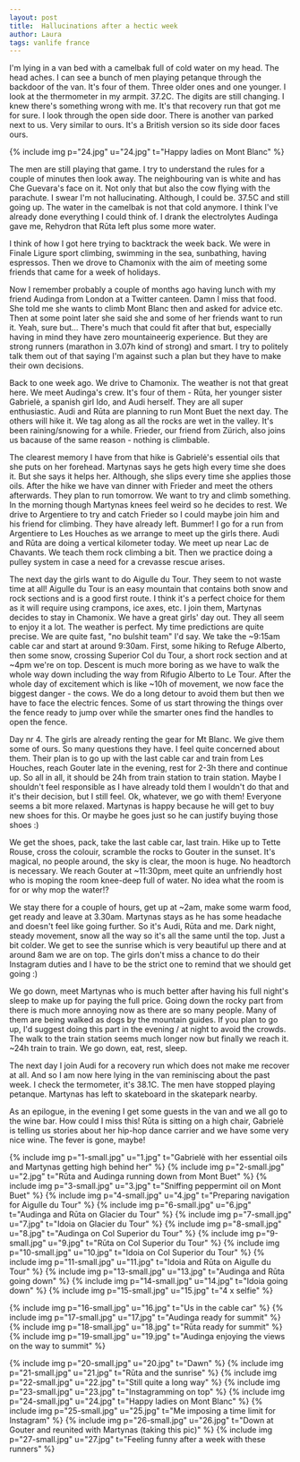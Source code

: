 ```yaml
---
layout: post
title:  Hallucinations after a hectic week
author: Laura
tags: vanlife france
---
```


I'm lying in a van bed with a camelbak full of cold water on my head. The head aches. I can see a bunch of men playing petanque through the backdoor of the van. It's four of them. Three older ones and one younger. I look at the thermometer in my armpit. 37.2C. The digits are still changing. I knew there's something wrong with me. It's that recovery run that got me for sure. I look through the open side door. There is another van parked next to us. Very similar to ours. It's a British version so its side door faces ours.

{% include img p="24.jpg" u="24.jpg" t="Happy ladies on Mont Blanc" %}
<!--break-->

The men are still playing that game. I try to understand the rules for a couple of minutes then look away. The neighbouring van is white and has Che Guevara's face on it. Not only that but also the cow flying with the parachute. I swear I'm not hallucinating. Although, I could be. 37.5C and still going up. The water in the camelbak is not that cold anymore. I think I've already done everything I could think of. I drank the electrolytes Audinga gave me, Rehydron that Rūta left plus some more water.

I think of how I got here trying to backtrack the week back. We were in Finale Ligure sport climbing, swimming in the sea, sunbathing, having espressos. Then we drove to Chamonix with the aim of meeting some friends that came for a week of holidays.

Now I remember probably a couple of months ago having lunch with my friend Audinga from London at a Twitter canteen. Damn I miss that food. She told me she wants to climb Mont Blanc then and asked for advice etc. Then at some point later she said she and some of her friends want to run it. Yeah, sure but... There's much that could fit after that but, especially having in mind they have zero mountaineerig experience. But they are strong runners (marathon in 3.07h kind of strong) and smart. I try to politely talk them out of that saying I'm against such a plan but they have to make their own decisions.

Back to one week ago. We drive to Chamonix. The weather is not that great here. We meet Audinga's crew. It's four of them - Rūta, her younger sister Gabrielė, a spanish girl Ido, and Audi herself. They are all super enthusiastic. Audi and Rūta are planning to run Mont Buet the next day. The others will hike it. We tag along as all the rocks are wet in the valley. It's been raining/snowing for a while. Frieder, our friend from Zürich, also joins us bacause of the same reason - nothing is climbable.

The clearest memory I have from that hike is Gabrielė's essential oils that she puts on her forehead. Martynas says he gets high every time she does it. But she says it helps her. Although, she slips every time she applies those oils. After the hike we have van dinner with Frieder and meet the others afterwards. They plan to run tomorrow. We want to try and climb something. In the morning though Martynas knees feel weird so he decides to rest. We drive to Argentiere to try and catch Frieder so I could maybe join him and his friend for climbing. They have already left. Bummer! I go for a run from Argentiere to Les Houches as we arrange to meet up the girls there. Audi and Rūta are doing a vertical kilometer today. We meet up near Lac de Chavants. We teach them rock climbing a bit. Then we practice doing a pulley system in case a need for a crevasse rescue arises.

The next day the girls want to do Aigulle du Tour. They seem to not waste time at all! Aigulle du Tour is an easy mountain that contains both snow and rock sections and is a good first route. I think it's a perfect choice for them as it will require using crampons, ice axes, etc. I join them, Martynas decides to stay in Chamonix. We have a great girls' day out. They all seem to enjoy it a lot. The weather is perfect. My time predictions are quite precise. We are quite fast, "no bulshit team" I'd say. We take the ~9:15am cable car and start at around 9:30am. First, some hiking to Refuge Alberto, then some snow, crossing Superior Col du Tour, a short rock section and at ~4pm we're on top. Descent is much more boring as we have to walk the whole way down including the way from Rifugio Alberto to Le Tour. After the whole day of excitement which is like ~10h of movement, we now face the biggest danger - the cows. We do a long detour to avoid them but then we have to face the electric fences. Some of us start throwing the things over the fence ready to jump over while the smarter ones find the handles to open the fence.

Day nr 4. The girls are already renting the gear for Mt Blanc. We give them some of ours. So many questions they have. I feel quite concerned about them. Their plan is to go up with the last cable car and train from Les Houches, reach Gouter late in the evening, rest for 2-3h there and continue up. So all in all, it should be 24h from train station to train station. Maybe I shouldn't feel responsible as I have already told them I wouldn't do that and it's their decision, but I still feel. Ok, whatever, we go with them! Everyone seems a bit more relaxed. Martynas is happy because he will get to buy new shoes for this. Or maybe he goes just so he can justify buying those shoes :)

We get the shoes, pack, take the last cable car, last train. Hike up to Tette Rouse, cross the colouir, scramble the rocks to Gouter in the sunset. It's magical, no people around, the sky is clear, the moon is huge. No headtorch is necessary. We reach Gouter at ~11:30pm, meet quite an unfriendly host who is moping the room knee-deep full of water. No idea what the room is for or why mop the water!?

We stay there for a couple of hours, get up at ~2am, make some warm food, get ready and leave at 3.30am. Martynas stays as he has some headache and doesn't feel like going further. So it's Audi, Rūta and me. Dark night, steady movement, snow all the way so it's all the same until the top. Just a bit colder. We get to see the sunrise which is very beautiful up there and at around 8am we are on top. The girls don't miss a chance to do their Instagram duties and I have to be the strict one to remind that we should get going :)

We go down, meet Martynas who is much better after having his full night's sleep to make up for paying the full price. Going down the rocky part from there is much more annoying now as there are so many people. Many of them are being walked as dogs by the mountain guides. If you plan to go up, I'd suggest doing this part in the evening / at night to avoid the crowds. The walk to the train station seems much longer now but finally we reach it. ~24h train to train. We go down, eat, rest, sleep.

The next day I join Audi for a recovery run which does not make me recover at all. And so I am now here lying in the van reminiscing about the past week. I check the termometer, it's 38.1C. The men have stopped playing petanque. Martynas has left to skateboard in the skatepark nearby.

As an epilogue, in the evening I get some guests in the van and we all go to the wine bar. How could I miss this! Rūta is sitting on a high chair, Gabrielė is telling us stories about her hip-hop dance carrier and we have some very nice wine. The fever is gone, maybe!

{% include img p="1-small.jpg" u="1.jpg" t="Gabrielė with her essential oils and Martynas getting high behind her" %}
{% include img p="2-small.jpg" u="2.jpg" t="Rūta and Audinga running down from Mont Buet" %}
{% include img p="3-small.jpg" u="3.jpg" t="Sniffing peppermint oil on Mont Buet" %}
{% include img p="4-small.jpg" u="4.jpg" t="Preparing navigation for Aigulle du Tour" %}
{% include img p="6-small.jpg" u="6.jpg" t="Audinga and Rūta on Glacier du Tour" %}
{% include img p="7-small.jpg" u="7.jpg" t="Idoia on Glacier du Tour" %}
{% include img p="8-small.jpg" u="8.jpg" t="Audinga on Col Superior du Tour" %}
{% include img p="9-small.jpg" u="9.jpg" t="Rūta on Col Superior du Tour" %}
{% include img p="10-small.jpg" u="10.jpg" t="Idoia on Col Superior du Tour" %}
{% include img p="11-small.jpg" u="11.jpg" t="Idoia and Rūta on Aigulle du Tour" %}
{% include img p="13-small.jpg" u="13.jpg" t="Audinga and Rūta going down" %}
{% include img p="14-small.jpg" u="14.jpg" t="Idoia going down" %}
{% include img p="15-small.jpg" u="15.jpg" t="4 x selfie" %}

{% include img p="16-small.jpg" u="16.jpg" t="Us in the cable car" %}
{% include img p="17-small.jpg" u="17.jpg" t="Audinga ready for summit" %}
{% include img p="18-small.jpg" u="18.jpg" t="Rūta ready for summit" %}
{% include img p="19-small.jpg" u="19.jpg" t="Audinga enjoying the views on the way to summit" %}

{% include img p="20-small.jpg" u="20.jpg" t="Dawn" %}
{% include img p="21-small.jpg" u="21.jpg" t="Rūta and the sunrise" %}
{% include img p="22-small.jpg" u="22.jpg" t="Still quite a long way" %}
{% include img p="23-small.jpg" u="23.jpg" t="Instagramming on top" %}
{% include img p="24-small.jpg" u="24.jpg" t="Happy ladies on Mont Blanc" %}
{% include img p="25-small.jpg" u="25.jpg" t="Me imposing a time limit for Instagram" %}
{% include img p="26-small.jpg" u="26.jpg" t="Down at Gouter and reunited with Martynas (taking this pic)" %}
{% include img p="27-small.jpg" u="27.jpg" t="Feeling funny after a week with these runners" %}